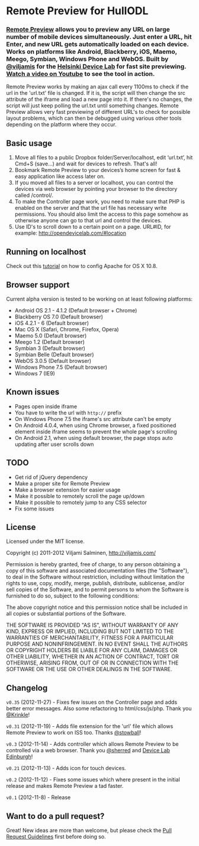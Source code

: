 # Remote Preview for HullODL

### [Remote Preview](http://viljamis.com/blog/2012/remote-preview/) allows you to preview any URL on large number of mobile devices simultaneously. Just enter a URL, hit Enter, and new URL gets automatically loaded on each device. Works on platforms like Android, Blackberry, iOS, Maemo, Meego, Symbian, Windows Phone and WebOS. Built by [@viljamis](http://twitter.com/viljamis) for the [Helsinki Device Lab](http://devicelab.fi) for fast site previewing. [Watch a video on Youtube](http://www.youtube.com/watch?v=7NvzRfyhd5Q) to see the tool in action.

Remote Preview works by making an ajax call every 1100ms to check if the url in the 'url.txt' file is changed. If it is, the script will then change the src attribute of the iframe and load a new page into it. If there's no changes, the script will just keep polling the url.txt until something changes. Remote Preview allows very fast previewing of different URL's to check for possible layout problems, which can then be debugged using various other tools depending on the platform where they occur.

## Basic usage

1. Move all files to a public Dropbox folder/Server/localhost, edit ‘url.txt’, hit Cmd+S (save…) and wait for devices to refresh. That's all!
2. Bookmark Remote Preview to your devices’s home screen for fast & easy application like access later on.
3. If you moved all files to a server or localhost, you can control the devices via web browser by pointing your browser to the directory called /control/.
4. To make the Controller page work, you need to make sure that PHP is enabled on the server and that the url file has necessary write permissions. You should also limit the access to this page somehow as otherwise anyone can go to that url and control the devices.
5. Use ID's to scroll down to a certain point on a page. URL#ID, for example: http://opendevicelab.com/#location

## Running on localhost

Check out this [tutorial](http://coolestguyplanettech.com/downtown/install-and-configure-apache-mysql-php-and-phpmyadmin-osx-108-mountain-lion) on how to config Apache for OS X 10.8.

## Browser support

Current alpha version is tested to be working on at least following platforms:

* Android OS 2.1 - 4.1.2 (Default browser + Chrome)
* Blackberry OS 7.0 (Default browser)
* iOS 4.2.1 - 6 (Default browser)
* Mac OS X (Safari, Chrome, Firefox, Opera)
* Maemo 5.0 (Default browser)
* Meego 1.2 (Default browser)
* Symbian 3 (Default browser)
* Symbian Belle (Default browser)
* WebOS 3.0.5 (Default browser)
* Windows Phone 7.5 (Default browser)
* Windows 7 (IE9)

## Known issues

* Pages open inside iframe
* You have to write the url with `http://` prefix
* On Windows Phone 7.5 the iframe's src attribute can't be empty
* On Android 4.0.4, when using Chrome browser, a fixed positioned element inside iframe seems to prevent the whole page's scrolling
* On Android 2.1, when using default browser, the page stops auto updating after user scrolls down

## TODO

* Get rid of jQuery dependency
* Make a proper site for Remote Preview
* Make a browser extension for easier usage
* Make it possible to remotely scroll the page up/down
* Make it possible to remotely jump to any CSS selector
* Fix some issues

## License

Licensed under the MIT license.

Copyright (c) 2011-2012 Viljami Salminen, http://viljamis.com/

Permission is hereby granted, free of charge, to any person obtaining a copy of this software and associated documentation files (the "Software"), to deal in the Software without restriction, including without limitation the rights to use, copy, modify, merge, publish, distribute, sublicense, and/or sell copies of the Software, and to permit persons to whom the Software is furnished to do so, subject to the following conditions:

The above copyright notice and this permission notice shall be included in all copies or substantial portions of the Software.

THE SOFTWARE IS PROVIDED "AS IS", WITHOUT WARRANTY OF ANY KIND, EXPRESS OR IMPLIED, INCLUDING BUT NOT LIMITED TO THE WARRANTIES OF MERCHANTABILITY, FITNESS FOR A PARTICULAR PURPOSE AND NONINFRINGEMENT. IN NO EVENT SHALL THE AUTHORS OR COPYRIGHT HOLDERS BE LIABLE FOR ANY CLAIM, DAMAGES OR OTHER LIABILITY, WHETHER IN AN ACTION OF CONTRACT, TORT OR OTHERWISE, ARISING FROM, OUT OF OR IN CONNECTION WITH THE SOFTWARE OR THE USE OR OTHER DEALINGS IN THE SOFTWARE.


## Changelog

`v0.35` (2012-11-27) - Fixes few issues on the Controller page and adds better error messages. Also some refactoring to html/css/js/php. Thank you [@Krinkle](https://github.com/Krinkle)!

`v0.31` (2012-11-19) - Adds file extension for the 'url' file which allows Remote Preview to work on ISS too. Thanks [@stowball](https://twitter.com/stowball)!

`v0.3` (2012-11-14) - Adds controller which allows Remote Preview to be controlled via a web browser. Thank you [@sherred](https://github.com/sherred) and [Device Lab Edinburgh](http://www.devicelab.org)!

`v0.21` (2012-11-13) - Adds icon for touch devices.

`v0.2` (2012-11-12) - Fixes some issues which where present in the initial release and makes Remote Preview a tad faster.

`v0.1` (2012-11-8) - Release


## Want to do a pull request?

Great! New ideas are more than welcome, but please check the [Pull Request Guidelines](https://github.com/viljamis/Remote-Preview/wiki/Pull-Request-Guidelines) first before doing so.
